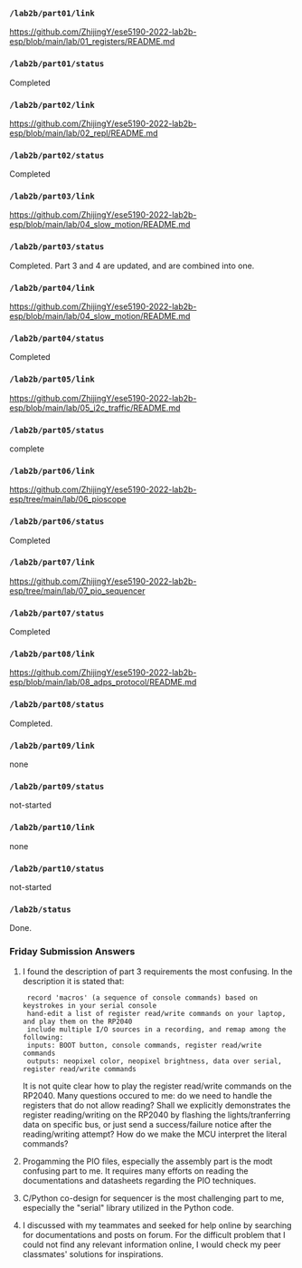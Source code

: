 ### `/lab2b/part01/link`
https://github.com/ZhijingY/ese5190-2022-lab2b-esp/blob/main/lab/01_registers/README.md
### `/lab2b/part01/status`
Completed
### `/lab2b/part02/link`
https://github.com/ZhijingY/ese5190-2022-lab2b-esp/blob/main/lab/02_repl/README.md
### `/lab2b/part02/status`
Completed
### `/lab2b/part03/link`
https://github.com/ZhijingY/ese5190-2022-lab2b-esp/blob/main/lab/04_slow_motion/README.md
### `/lab2b/part03/status`
Completed. Part 3 and 4 are updated, and are combined into one.
### `/lab2b/part04/link`
https://github.com/ZhijingY/ese5190-2022-lab2b-esp/blob/main/lab/04_slow_motion/README.md
### `/lab2b/part04/status`
Completed
### `/lab2b/part05/link`
https://github.com/ZhijingY/ese5190-2022-lab2b-esp/blob/main/lab/05_i2c_traffic/README.md
### `/lab2b/part05/status`
complete
### `/lab2b/part06/link`
https://github.com/ZhijingY/ese5190-2022-lab2b-esp/tree/main/lab/06_pioscope
### `/lab2b/part06/status`
Completed
### `/lab2b/part07/link`
https://github.com/ZhijingY/ese5190-2022-lab2b-esp/tree/main/lab/07_pio_sequencer
### `/lab2b/part07/status`
Completed
### `/lab2b/part08/link`
https://github.com/ZhijingY/ese5190-2022-lab2b-esp/blob/main/lab/08_adps_protocol/README.md
### `/lab2b/part08/status`
Completed.
### `/lab2b/part09/link`
none
### `/lab2b/part09/status`
not-started
### `/lab2b/part10/link`
none
### `/lab2b/part10/status`
not-started
### `/lab2b/status`
Done.
### Friday Submission Answers

1. I found the description of part 3 requirements the most confusing. In the description it is stated that:

        record 'macros' (a sequence of console commands) based on keystrokes in your serial console
        hand-edit a list of register read/write commands on your laptop, and play them on the RP2040
        include multiple I/O sources in a recording, and remap among the following:
        inputs: BOOT button, console commands, register read/write commands
        outputs: neopixel color, neopixel brightness, data over serial, register read/write commands

    It is not quite clear how to play the register read/write commands on the RP2040. Many questions occured to me: do we need to handle the registers that do not allow reading? Shall we explicitly demonstrates the register reading/writing on the RP2040 by flashing the lights/tranferring data on specific bus, or just send a success/failure notice after the reading/writing attempt? How do we make the MCU interpret the literal commands?
    
2. Progamming the PIO files, especially the assembly part is the modt confusing part to me. It requires many efforts on reading the documentations and datasheets regarding the PIO techniques.

3. C/Python co-design for sequencer is the most challenging part to me, especially the "serial" library utilized in the Python code. 

4. I discussed with my teammates and seeked for help online by searching for documentations and posts on forum. For the difficult problem that I could not find any relevant information online, I would check my peer classmates' solutions for inspirations.
